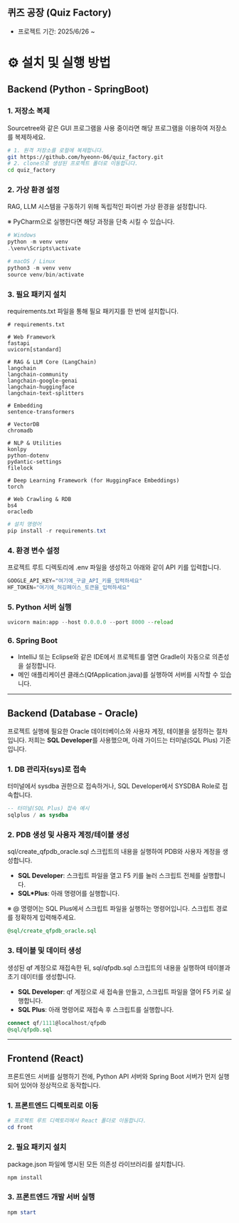 ## 퀴즈 공장 (Quiz Factory)
- 프로젝트 기간: 2025/6/26 ~ 

# **⚙️** 설치 및 실행 방법

## Backend (Python - SpringBoot)

### 1. 저장소 복제

Sourcetree와 같은 GUI 프로그램을 사용 중이라면 해당 프로그램을 이용하여 저장소를 복제하세요.

```bash
# 1. 원격 저장소를 로컬에 복제합니다.
git https://github.com/hyeonn-06/quiz_factory.git
# 2. clone으로 생성된 프로젝트 폴더로 이동합니다.
cd quiz_factory
```

### 2. 가상 환경 설정

RAG, LLM 시스템을 구동하기 위해 독립적인 파이썬 가상 환경을 설정합니다.

※ PyCharm으로 실행한다면 해당 과정을 단축 시킬 수 있습니다.

```powershell
# Windows
python -m venv venv
.\venv\Scripts\activate

# macOS / Linux
python3 -m venv venv
source venv/bin/activate
```

### 3. 필요 패키지 설치

requirements.txt 파일을 통해 필요 패키지를 한 번에 설치합니다.

```
# requirements.txt

# Web Framework
fastapi
uvicorn[standard]

# RAG & LLM Core (LangChain)
langchain
langchain-community
langchain-google-genai
langchain-huggingface
langchain-text-splitters

# Embedding
sentence-transformers

# VectorDB
chromadb

# NLP & Utilities
konlpy
python-dotenv
pydantic-settings
filelock

# Deep Learning Framework (for HuggingFace Embeddings)
torch

# Web Crawling & RDB
bs4
oracledb
```

```powershell
# 설치 명령어
pip install -r requirements.txt
```

### 4. 환경 변수 설정

프로젝트 루트 디렉토리에 .env 파일을 생성하고 아래와 같이 API 키를 입력합니다.

```python
GOOGLE_API_KEY="여기에_구글_API_키를_입력하세요"
HF_TOKEN="여기에_허깅페이스_토큰을_입력하세요"
```

### 5. Python 서버 실행

```python
uvicorn main:app --host 0.0.0.0 --port 8000 --reload
```

### 6. Spring Boot

- IntelliJ 또는 Eclipse와 같은 IDE에서 프로젝트를 열면 Gradle이 자동으로 의존성을 설정합니다.
- 메인 애플리케이션 클래스(QfApplication.java)를 실행하여 서버를 시작할 수 있습니다.

---

## Backend (Database - Oracle)

프로젝트 실행에 필요한 Oracle 데이터베이스와 사용자 계정, 테이블을 설정하는 절차입니다.
저희는 **SQL Developer**를  사용했으며, 아래 가이드는 터미널(SQL Plus) 기준입니다.

### **1. DB 관리자(sys)로 접속**

터미널에서 sysdba 권한으로 접속하거나, SQL Developer에서 SYSDBA Role로 접속합니다.

```sql
-- 터미널(SQL Plus) 접속 예시
sqlplus / as sysdba
```

### **2. PDB 생성 및 사용자 계정/테이블 생성**

sql/create_qfpdb_oracle.sql 스크립트의 내용을 실행하여 PDB와 사용자 계정을 생성합니다.

- **SQL Developer**: 스크립트 파일을 열고 F5 키를 눌러 스크립트 전체를 실행합니다.
- **SQL*Plus**: 아래 명령어를 실행합니다.

※ @ 명령어는 SQL Plus에서 스크립트 파일을 실행하는 명령어입니다. 스크립트 경로를 정확하게 입력해주세요.

```sql
@sql/create_qfpdb_oracle.sql
```

### **3. 테이블 및 데이터 생성**

생성된 qf 계정으로 재접속한 뒤, sql/qfpdb.sql 스크립트의 내용을 실행하여 테이블과 초기 데이터를 생성합니다.

- **SQL Developer**: qf 계정으로 새 접속을 만들고, 스크립트 파일을 열어 F5 키로 실행합니다.
- **SQL Plus**: 아래 명령어로 재접속 후 스크립트를 실행합니다.

```sql
connect qf/1111@localhost/qfpdb
@sql/qfpdb.sql
```

---

## **Frontend (React)**

프론트엔드 서버를 실행하기 전에, Python API 서버와 Spring Boot 서버가 먼저 실행되어 있어야 정상적으로 동작합니다.

### 1. 프론트엔드 디렉토리로 이동

```powershell
# 프로젝트 루트 디렉토리에서 React 폴더로 이동합니다.
cd front
```

### 2. 필요 패키지 설치

package.json 파일에 명시된 모든 의존성 라이브러리를 설치합니다.

```powershell
npm install
```

### 3. 프론트엔드 개발 서버 실행

```powershell
npm start
```

